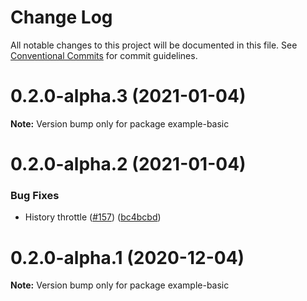 # Change Log

All notable changes to this project will be documented in this file.
See [Conventional Commits](https://conventionalcommits.org) for commit guidelines.

# 0.2.0-alpha.3 (2021-01-04)

**Note:** Version bump only for package example-basic





# 0.2.0-alpha.2 (2021-01-04)


### Bug Fixes

* History throttle ([#157](https://github.com/prevwong/craft.js/issues/157)) ([bc4bcbd](https://github.com/prevwong/craft.js/commit/bc4bcbde27c6cc48ba132e07e03f0c43798f6272))





# 0.2.0-alpha.1 (2020-12-04)

**Note:** Version bump only for package example-basic
